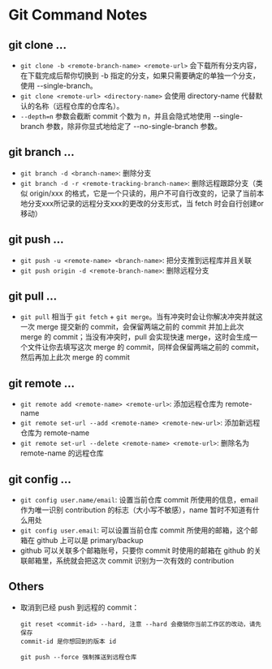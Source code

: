 # Git Command Notes



## git clone ...
- `git clone -b <remote-branch-name> <remote-url>` 会下载所有分支内容，在下载完成后帮你切换到 -b 指定的分支，如果只需要确定的单独一个分支，使用 --single-branch。
- `git clone <remote-url> <directory-name>` 会使用 directory-name 代替默认的名称（远程仓库的仓库名）。
- `--depth=n` 参数会截断 commit 个数为 n，并且会隐式地使用 --single-branch 参数，除非你显式地给定了 --no-single-branch 参数。


## git branch ...
- `git branch -d <branch-name>`: 删除分支
- `git branch -d -r <remote-tracking-branch-name>`: 删除远程跟踪分支（类似 origin/xxx 的格式，它是一个只读的，用户不可自行改变的，记录了当前本地分支xxx所记录的远程分支xxx的更改的分支形式，当 fetch 时会自行创建or移动）

## git push ...
- `git push -u <remote-name> <branch-name>`: 把分支推到远程库并且关联
- `git push origin -d <remote-branch-name>`: 删除远程分支


## git pull ...
- `git pull` 相当于 `git fetch` + `git merge`。当有冲突时会让你解决冲突并就这一次 merge 提交新的 commit，会保留两端之前的 commit 并加上此次 merge 的 commit；当没有冲突时，pull 会实现快速 merge，这时会生成一个文件让你去填写这次 merge 的 commit，同样会保留两端之前的 commit，然后再加上此次 merge 的 commit


## git remote ...
- `git remote add <remote-name> <remote-url>`: 添加远程仓库为 remote-name
- `git remote set-url --add <remote-name> <remote-new-url>`: 添加新远程仓库为 remote-name
- `git remote set-url --delete <remote-name> <remote-url>`: 删除名为 remote-name 的远程仓库


## git config ...
- `git config user.name/email`: 设置当前仓库 commit 所使用的信息，email 作为唯一识别 contribution 的标志（大小写不敏感），name 暂时不知道有什么用处
- `git config user.email`: 可以设置当前仓库 commit 所使用的邮箱，这个邮箱在 github 上可以是 primary/backup
- github 可以关联多个邮箱账号，只要你 commit 时使用的邮箱在 github 的关联邮箱里，系统就会把这次 commit 识别为一次有效的 contribution


## Others
- 取消到已经 push 到远程的 commit：

	```
	git reset <commit-id> --hard, 注意 --hard 会撤销你当前工作区的改动，请先保存
	commit-id 是你想回到的版本 id
	
	git push --force 强制推送到远程仓库
	
	```
